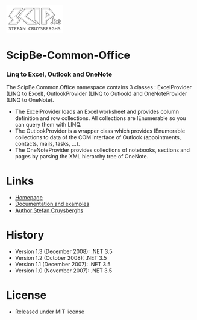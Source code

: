 ![Logo](Doc/Images/ScipBe.png) 
# ScipBe-Common-Office
### Linq to Excel, Outlook and OneNote

The ScipBe.Common.Office namespace contains 3 classes : ExcelProvider (LINQ to Excel), OutlookProvider (LINQ to Outlook) and OneNoteProvider (LINQ to OneNote). 
- The ExcelProvider loads an Excel worksheet and provides column definition and row collections. All collections are IEnumerable so you can query them with LINQ. 
- The OutlookProvider is a wrapper class which provides IEnumerable collections to data of the COM interface of Outlook (appointments, contacts, mails, tasks, ...). 
- The OneNoteProvider provides collections of notebooks, sections and pages by parsing the XML hierarchy tree of OneNote. 

Links
=================================================================

- [Homepage](http://www.scip.be)
- [Documentation and examples](http://www.scip.be/index.php?Page=ComponentsNETOfficeItems)
- [Author Stefan Cruysberghs](http://www.scip.be/index.php?Page=AboutMe)

History
=================================================================

- Version 1.3 (December 2008): .NET 3.5
- Version 1.2 (October 2008): .NET 3.5
- Version 1.1 (December 2007): .NET 3.5
- Version 1.0 (November 2007): .NET 3.5

License
=================================================================

- Released under MIT license
